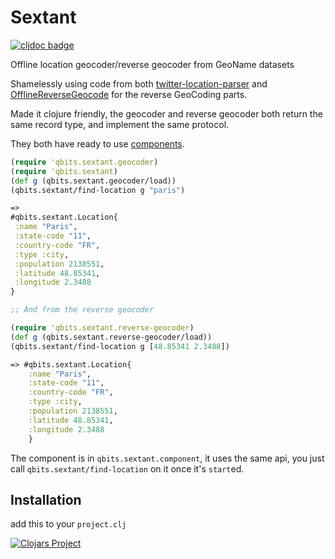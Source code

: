 # Sextant

[![cljdoc badge](https://cljdoc.xyz/badge/cc.qbits/sextant)](https://cljdoc.xyz/d/cc.qbits/sextant/CURRENT)


Offline location geocoder/reverse geocoder from GeoName datasets

Shamelessly using code from
both
[twitter-location-parser](https://github.com/smallrivers/twitter-location-parser) and
[OfflineReverseGeocode](https://github.com/AReallyGoodName/OfflineReverseGeocode) for
the reverse GeoCoding parts.

Made it clojure friendly, the geocoder and reverse geocoder both
return the same record type, and implement the same protocol.

They both have ready to use [components](https://github.com/stuartsierra/component).

``` clojure
(require 'qbits.sextant.geocoder)
(require 'qbits.sextant)
(def g (qbits.sextant.geocoder/load))
(qbits.sextant/find-location g "paris")

=>
#qbits.sextant.Location{
 :name "Paris",
 :state-code "11",
 :country-code "FR",
 :type :city,
 :population 2138551,
 :latitude 48.85341,
 :longitude 2.3488
}

;; And from the reverse geocoder

(require 'qbits.sextant.reverse-geocoder)
(def g (qbits.sextant.reverse-geocoder/load))
(qbits.sextant/find-location g [48.85341 2.3488])

=> #qbits.sextant.Location{
    :name "Paris",
    :state-code "11",
    :country-code "FR",
    :type :city,
    :population 2138551,
    :latitude 48.85341,
    :longitude 2.3488
    }
```

The component is in `qbits.sextant.component`, it uses the same api, you
just call `qbits.sextant/find-location` on it once it's `start`ed.

## Installation

add this to your `project.clj`

[![Clojars Project](https://img.shields.io/clojars/v/cc.qbits/sextant.svg)](https://clojars.org/cc.qbits/sextant)

